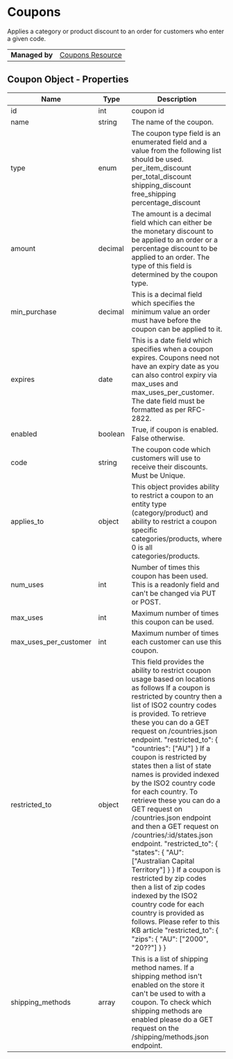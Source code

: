 # Coupons

Applies a category or product discount to an order for customers who enter a given code.

|||
|---|---|
| **Managed by** | [Coupons Resource](/api/stores/v2/coupons)

## Coupon Object - Properties

| Name | Type | Description |
| --- | --- | --- |
| id | int | coupon id |
| name | string | The name of the coupon. |
| type | enum | The coupon type field is an enumerated field and a value from the following list should be used. per_item_discount per_total_discount shipping_discount free_shipping percentage_discount |
| amount | decimal | The amount is a decimal field which can either be the monetary discount to be applied to an order or a percentage discount to be applied to an order. The type of this field is determined by the coupon type. |
| min_purchase | decimal | This is a decimal field which specifies the minimum value an order must have before the coupon can be applied to it. |
| expires | date | This is a date field which specifies when a coupon expires. Coupons need not have an expiry date as you can also control expiry via max_uses and max_uses_per_customer. The date field must be formatted as per RFC-2822. |
| enabled | boolean | True, if coupon is enabled. False otherwise. |
| code | string | The coupon code which customers will use to receive their discounts. Must be Unique. |
| applies_to | object | This object provides ability to restrict a coupon to an entity type (category/product) and ability to restrict a coupon specific categories/products, where 0 is all categories/products. |
| num_uses | int | Number of times this coupon has been used. This is a readonly field and can't be changed via PUT or POST. |
| max_uses | int | Maximum number of times this coupon can be used. |
| max_uses_per_customer | int | Maximum number of times each customer can use this coupon. |
| restricted_to | object | This field provides the ability to restrict coupon usage based on locations as follows If a coupon is restricted by country then a list of ISO2 country codes is provided. To retrieve these you can do a GET request on /countries.json endpoint. "restricted_to": { "countries": ["AU"] } If a coupon is restricted by states then a list of state names is provided indexed by the ISO2 country code for each country. To retrieve these you can do a GET request on /countries.json endpoint and then a GET request on /countries/:id/states.json endpoint. "restricted_to": { "states": { "AU": ["Australian Capital Territory"] } } If a coupon is restricted by zip codes then a list of zip codes indexed by the ISO2 country code for each country is provided as follows. Please refer to this KB article "restricted_to": { "zips": { "AU": ["2000", "20??"] } } |
| shipping_methods | array | This is a list of shipping method names. If a shipping method isn't enabled on the store it can't be used to with a coupon. To check which shipping methods are enabled please do a GET request on the /shipping/methods.json endpoint. |

